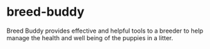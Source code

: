 # breed-buddy

Breed Buddy provides effective and helpful tools to a breeder to help manage the health and well being of the puppies in a litter.
